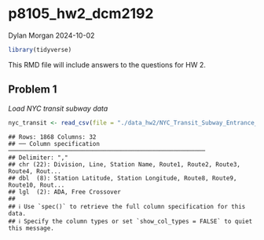 p8105_hw2_dcm2192
================
Dylan Morgan
2024-10-02

``` r
library(tidyverse)
```

This RMD file will include answers to the questions for HW 2.

## Problem 1

*Load NYC transit subway data*

``` r
nyc_transit <- read_csv(file = "./data_hw2/NYC_Transit_Subway_Entrance_And_Exit_Data.csv")
```

    ## Rows: 1868 Columns: 32
    ## ── Column specification ────────────────────────────────────────────────────────
    ## Delimiter: ","
    ## chr (22): Division, Line, Station Name, Route1, Route2, Route3, Route4, Rout...
    ## dbl  (8): Station Latitude, Station Longitude, Route8, Route9, Route10, Rout...
    ## lgl  (2): ADA, Free Crossover
    ## 
    ## ℹ Use `spec()` to retrieve the full column specification for this data.
    ## ℹ Specify the column types or set `show_col_types = FALSE` to quiet this message.
